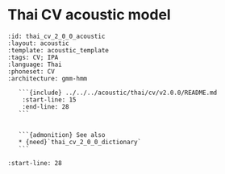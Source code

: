 
# Thai CV acoustic model

``````{acoustic} Thai CV acoustic model
:id: thai_cv_2_0_0_acoustic
:layout: acoustic
:template: acoustic_template
:tags: CV; IPA
:language: Thai
:phoneset: CV
:architecture: gmm-hmm

   ```{include} ../../../acoustic/thai/cv/v2.0.0/README.md
    :start-line: 15
    :end-line: 28
   ```


   ```{admonition} See also
   * {need}`thai_cv_2_0_0_dictionary`
   ```
``````

```{include} ../../../acoustic/thai/cv/v2.0.0/README.md
:start-line: 28
```
